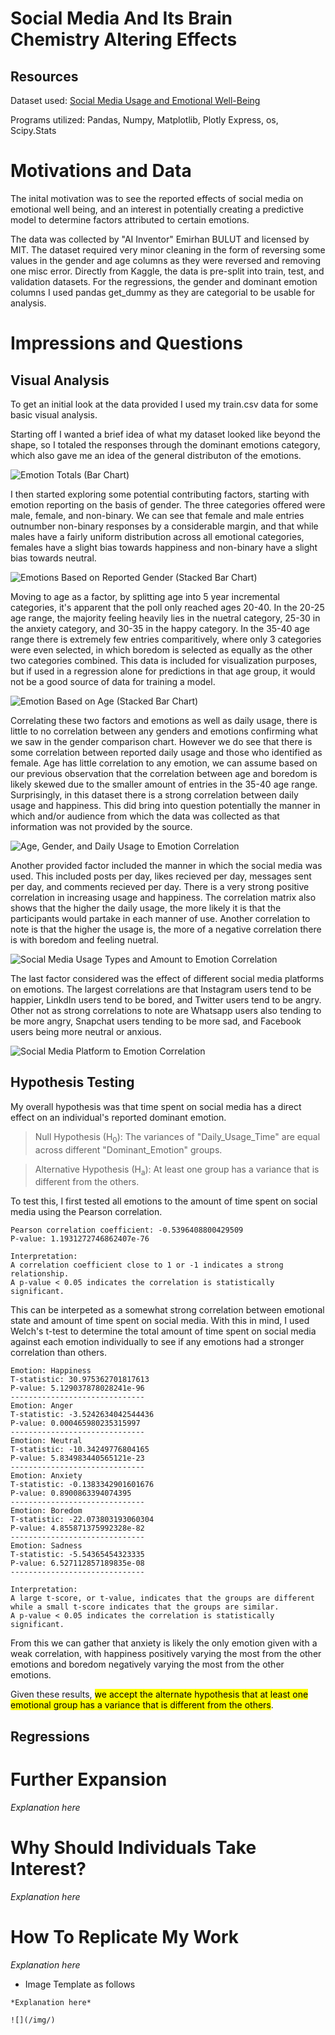 # Social Media And Its Brain Chemistry Altering Effects

## Resources
Dataset used: [Social Media Usage and Emotional Well-Being](https://www.kaggle.com/datasets/emirhanai/social-media-usage-and-emotional-well-being?select=val.csv)

Programs utilized: Pandas, Numpy, Matplotlib, Plotly Express, os, Scipy.Stats

# Motivations and Data
The inital motivation was to see the reported effects of social media on emotional well being, and an interest in potentially creating a predictive model to determine factors attributed to certain emotions. 

The data was collected by "AI Inventor" Emirhan BULUT and licensed by MIT. The dataset required very minor cleaning in the form of reversing some values in the gender and age columns as they were reversed and removing one misc error. Directly from Kaggle, the data is pre-split into train, test, and validation datasets. For the regressions, the gender and dominant emotion columns I used pandas get_dummy as they are categorial to be usable for analysis.

# Impressions and Questions

## Visual Analysis

To get an initial look at the data provided I used my train.csv data for some basic visual analysis.

Starting off I wanted a brief idea of what my dataset looked like beyond the shape, so I totaled the responses through the dominant emotions category, which also gave me an idea of the general distributon of the emotions.

![Emotion Totals (Bar Chart)](/img/Emotion_Totals.png)

I then started exploring some potential contributing factors, starting with emotion reporting on the basis of gender. The three categories offered were male, female, and non-binary. We can see that female and male entries outnumber non-binary responses by a considerable margin, and that while males have a fairly uniform distribution across all emotional categories, females have a slight bias towards happiness and non-binary have a slight bias towards neutral.
  
![Emotions Based on Reported Gender (Stacked Bar Chart)](/img/Emotion_to_Gender.png)
  
Moving to age as a factor, by splitting age into 5 year incremental categories, it's apparent that the poll only reached ages 20-40. In the 20-25 age range, the majority feeling heavily lies in the nuetral category, 25-30 in the anxiety category, and 30-35 in the happy category. In the 35-40 age range there is extremely few entries comparitively, where only 3 categories were even selected, in which boredom is selected as equally as the other two categories combined. This data is included for visualization purposes, but if used in a regression alone for predictions in that age group, it would not be a good source of data for training a model.

![Emotion Based on Age (Stacked Bar Chart)](/img/Age_to_Emotion_Bar.png)

Correlating these two factors and emotions as well as daily usage, there is little to no correlation between any genders and emotions confirming what we saw in the gender comparison chart. However we do see that there is some correlation between reported daily usage and those who identified as female. Age has little correlation to any emotion, we can assume based on our previous observation that the correlation between age and boredom is likely skewed due to the smaller amount of entries in the 35-40 age range. Surprisingly, in this dataset there is a strong correlation between daily usage and happiness. This did bring into question potentially the manner in which and/or audience from which the data was collected as that information was not provided by the source.

![Age, Gender, and Daily Usage to Emotion Correlation](/img/Age_Gender_to_Emotion_Corr.png)

Another provided factor included the manner in which the social media was used. This included posts per day, likes recieved per day, messages sent per day, and comments recieved per day. There is a very strong positive correlation in increasing usage and happiness. The correlation matrix also shows that the higher the daily usage, the more likely it is that the participants would partake in each manner of use. Another correlation to note is that the higher the usage is, the more of a negative correlation there is with boredom and feeling nuetral.

![Social Media Usage Types and Amount to Emotion Correlation](/img/Use_to_Emotion_Corr.png)

The last factor considered was the effect of different social media platforms on emotions. The largest correlations are that Instagram users tend to be happier, LinkdIn users tend to be bored, and Twitter users tend to be angry. Other not as strong correlations to note are Whatsapp users also tending to be more angry, Snapchat users tending to be more sad, and Facebook users being more neutral or anxious. 

![Social Media Platform to Emotion Correlation](/img/Platform_to_Emotion_Corr.png)

## Hypothesis Testing

My overall hypothesis was that time spent on social media has a direct effect on an individual's reported dominant emotion.

> Null Hypothesis (H<sub>0</sub>): The variances of "Daily_Usage_Time" are equal across different "Dominant_Emotion" groups.

> Alternative Hypothesis (H<sub>a</sub>): At least one group has a variance that is different from the others.

To test this, I first tested all emotions to the amount of time spent on social media using the Pearson correlation.

    Pearson correlation coefficient: -0.5396408800429509
    P-value: 1.1931272746862407e-76

    Interpretation: 
    A correlation coefficient close to 1 or -1 indicates a strong relationship.
    A p-value < 0.05 indicates the correlation is statistically significant.

This can be interpeted as a somewhat strong correlation between emotional state and amount of time spent on social media. With this in mind, I used Welch's t-test to determine the total amount of time spent on social media against each emotion individually to see if any emotions had a stronger correlation than others.

    Emotion: Happiness
    T-statistic: 30.975362701817613
    P-value: 5.129037878028241e-96
    ------------------------------
    Emotion: Anger
    T-statistic: -3.5242634042544436
    P-value: 0.000465980235315997
    ------------------------------
    Emotion: Neutral
    T-statistic: -10.34249776804165
    P-value: 5.834983440565121e-23
    ------------------------------
    Emotion: Anxiety
    T-statistic: -0.1383342901601676
    P-value: 0.8900863394074395
    ------------------------------
    Emotion: Boredom
    T-statistic: -22.073803193060304
    P-value: 4.855871375992328e-82
    ------------------------------
    Emotion: Sadness
    T-statistic: -5.54365454323335
    P-value: 6.527112857189835e-08
    ------------------------------

    Interpretation: 
    A large t-score, or t-value, indicates that the groups are different while a small t-score indicates that the groups are similar.
    A p-value < 0.05 indicates the correlation is statistically significant.

From this we can gather that anxiety is likely the only emotion given with a weak correlation, with happiness positively varying the most from the other emotions and boredom negatively varying the most from the other emotions. 

Given these results, <mark>we accept the alternate hypothesis that at least one emotional group has a variance that is different from the others</mark>.

## Regressions

# Further Expansion
  *Explanation here*

# Why Should Individuals Take Interest?
  *Explanation here*

# How To Replicate My Work
  *Explanation here*

* Image Template as follows
```
*Explanation here*

![](/img/)
```
